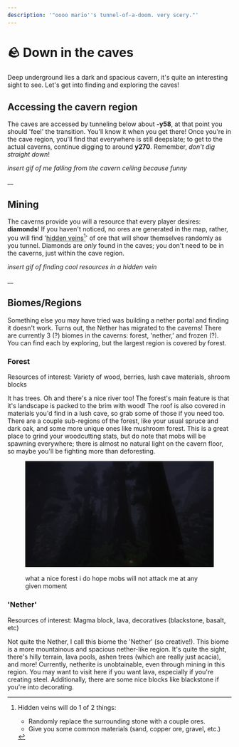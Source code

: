 ```yaml
---
description: '"oooo mario''s tunnel-of-a-doom. very scery."'
---
```


# 🪨 Down in the caves

Deep underground lies a dark and spacious cavern, it's quite an interesting sight to see. Let's get into finding and exploring the caves!

## Accessing the cavern region

The caves are accessed by tunneling below about **-y58**, at that point you should 'feel' the transition. You'll know it when you get there! Once you're in the cave region, you'll find that everywhere is still deepslate; to get to the actual caverns, continue digging to around **y270**. Remember, _don't dig straight down_!

_insert gif of me falling from the cavern ceiling because funny_

\_\_

## Mining

The caverns provide you will a resource that every player desires: **diamonds**! If you haven't noticed, no ores are generated in the map, rather, you will find '[hidden veins](#user-content-fn-1)[^1]' of ore that will show themselves randomly as you tunnel. Diamonds are _only_ found in the caves; you don't need to be in the caverns, just within the cave region.

_insert gif of finding cool resources in a hidden vein_

\_\_

## Biomes/Regions

Something else you may have tried was building a nether portal and finding it doesn't work. Turns out, the Nether has migrated to the caverns! There are currently 3 (?) biomes in the caverns: forest, 'nether,' and frozen (?). You can find each by exploring, but the largest region is covered by forest.

### Forest

Resources of interest: Variety of wood, berries, lush cave materials, shroom blocks

It has trees. Oh and there's a nice river too! The forest's main feature is that it's landscape is packed to the brim with wood! The roof is also covered in materials you'd find in a lush cave, so grab some of those if you need too. There are a couple sub-regions of the forest, like your usual spruce and dark oak, and some more unique ones like mushroom forest. This is a great place to grind your woodcutting stats, but do note that mobs will be spawning everywhere; there is almost no natural light on the cavern floor, so maybe you'll be fighting more than deforesting.&#x20;

<figure><img src="../.gitbook/assets/forest.png" alt=""><figcaption><p>what a nice forest i do hope mobs will not attack me at any given moment</p></figcaption></figure>

### 'Nether'

Resources of interest: Magma block, lava, decoratives (blackstone, basalt, etc)

Not quite the Nether, I call this biome the 'Nether' (so creative!). This biome is a more mountainous and spacious nether-like region. It's quite the sight, there's hilly terrain, lava pools, ashen trees (which are really just acacia), and more! Currently, netherite is unobtainable, even through mining in this region. You may want to visit here if you want lava, especially if you're creating steel. Additionally, there are some nice blocks like blackstone if you're into decorating.&#x20;

[^1]: Hidden veins will do 1 of 2 things:

    * Randomly replace the surrounding stone with a couple ores.
    * Give you some common materials (sand, copper ore, gravel, etc.)
